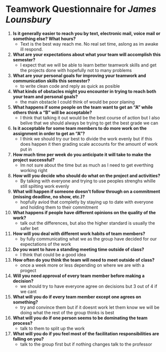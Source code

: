 # Teamwork Questionnaire for _James Lounsbury_

1. __Is it generally easier to reach you by text, electronic mail, voice mail or something else?  What hours?__ 
   * Text is the best way reach me. No real set time, aslong as im awake ill respond. 
1. __What are your expectations about what your team will accomplish this semester?__ 
   * I expect that we will be able to learn better teamwork skills and get the projects done with hopefully not to many problems
1. __What are your personal goals for improving your teamwork and communication skills this semester?__ 
   * to write clean code and reply as quick as posible
1. __What kinds of obstacles might you encounter in trying to reach both your team and personal goals?__ 
   * the main obstacle I could think of would be poor planing
1. __What happens if some people on the team want to get an “A” while others think a “B” will be acceptable?__ 
   * I think that talking it out would be the best course of action but I also belive that we should always be trying to get the best grade we can  
1. __Is it acceptable for some team members to do more work on the assignment in order to get an “A”?__ 
   * I think we should try our best to divide the work evenly but if this does happen it then grading scale accounts for the amount of work put in 
1. __How much time per week do you anticipate it will take to make the project successful?__ 
   * Im not sure about the time but as much as I need to get everthing working right
1. __How will you decide who should do what on the project and activities?__ 
   * By talking with everyone and trying to use peoples strenghs whille still spilting work evenly 
1. __What will happen if someone doesn’t follow through on a commitment (missing deadline, no show, etc.)?__ 
   * hopfully aviod that completly by staying up to date with everyone and holding them to their commitment 
1. __What happens if people have different opinions on the quality of the work?__ 
   * talk out the differences, but also the higher standard is usually the safer bet
1. __How will you deal with different work habits of team members?__ 
   * by fully communicating what we as the group have decided for our expectations of the work
1. __Do you want to have a standing meeting time outside of class?__ 
   * I think that could be a good idea 
1. __How often do you think the team will need to meet outside of class?__ 
   * once a week more or less depending on where we are with a progect 
1. __Will you need approval of every team member before making a decision?__ 
   * we should try to have everyone agree on decisions but 3 out of 4 if we cant 
1. __What will you do if every team member except one agrees on something?__ 
   * try and convince them but if it doesnt work let them know we will be doing what the rest of the group thinks is best 
1. __What will you do if one person seems to be dominating the team process?__ 
   * talk to them to split up the work 
1. __What will you do if you feel most of the facilitation responsibilities are falling on you?__ 
   * talk to the group first but if nothing changes talk to the professor 
